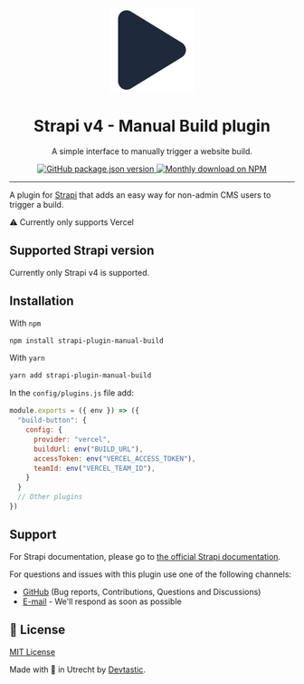 <div align="center" width="150px">
  <img style="width: 150px; height: auto;" src="public/assets/logo.png" alt="Logo - Strapi Manual Build plugin" />
</div>
<div align="center">
  <h1>Strapi v4 - Manual Build plugin</h1>
  <p>A simple interface to manually trigger a website build.</p>
  <a href="https://www.npmjs.org/package/strapi-plugin-manual-build">
    <img alt="GitHub package.json version" src="https://img.shields.io/github/package-json/v/devtastic-org/strapi-plugin-manual-build?label=npm&logo=npm">
  </a>
  <a href="https://www.npmjs.org/package/strapi-plugin-manual-build">
    <img src="https://img.shields.io/npm/dm/strapi-plugin-manual-build.svg" alt="Monthly download on NPM" />
  </a>
</div>

---

A plugin for [Strapi](https://github.com/strapi/strapi) that adds an easy way 
for non-admin CMS users to trigger a build.

⚠️ Currently only supports Vercel


## Supported Strapi version

Currently only Strapi v4 is supported.

## Installation

With `npm`
```bash
npm install strapi-plugin-manual-build
```

With `yarn`
```bash
yarn add strapi-plugin-manual-build
```

In the `config/plugins.js` file add:

```js
module.exports = ({ env }) => ({
  "build-button": {
    config: {
      provider: "vercel",
      buildUrl: env("BUILD_URL"),
      accessToken: env("VERCEL_ACCESS_TOKEN"),
      teamId: env("VERCEL_TEAM_ID"),
    }
  }
  // Other plugins
})
```

## Support

For Strapi documentation, please go to [the official Strapi documentation](https://strapi.io/documentation/).

For questions and issues with this plugin use one of the following channels:

- [GitHub](https://github.com/devtastic-org/strapi-plugin-manual-build/issues) (Bug reports, Contributions, Questions and Discussions)
- [E-mail](mailto:hi@devtastic.co) - We'll respond as soon as possible

## 📝 License

[MIT License](LICENSE.md) 

Made with 💜 in Utrecht by [Devtastic](https://devtastic.co/).
